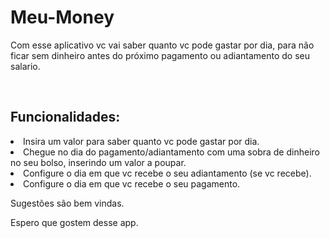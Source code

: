 # Meu-Money
<p>
Com esse aplicativo vc vai saber quanto vc pode gastar por dia, para não ficar sem dinheiro antes do próximo pagamento ou adiantamento do seu salario.
</p>
<br>

<h2>Funcionalidades:</h2>

<li>Insira um valor para saber quanto vc pode gastar por dia.</li>
<li>Chegue no dia do pagamento/adiantamento com uma sobra de dinheiro no seu bolso, inserindo um valor a poupar.</li>
<li>Configure o dia em que vc recebe o seu adiantamento (se vc recebe).</li>
<li>Configure o dia em que vc recebe o seu pagamento.</li>

<p>
Sugestões são bem vindas.
</p>

<p>
Espero que gostem desse app.
</p>
